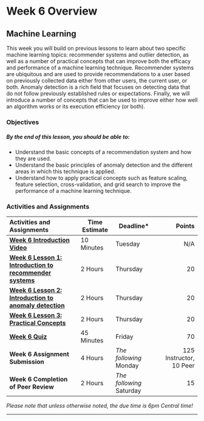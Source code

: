 # Week 6 Overview #

## Machine Learning ##

This week you will build on previous lessons to learn about two specific
machine learning topics: recommender systems and outlier detection, as
well as a number of practical concepts that can improve both the
efficacy and performance of a machine learning technique. Recommender
systems are ubiquitous and are used to provide recommendations to a user
based on previously collected data either from other users, the current
user, or both. Anomaly detection is a rich field that focuses on
detecting data that do not follow previously established rules or
expectations. Finally, we will introduce a number of concepts that can be
used to improve either how well an algorithm works or its execution
efficiency (or both).

### Objectives ###

##### By the end of this lesson, you should be able to: ######

- Understand the basic concepts of a recommendation system and how they
  are used.
- Understand the basic principles of anomaly detection and the different
  areas in which this technique is applied.
- Understand how to apply practical concepts such as feature scaling,
  feature selection, cross-validation, and grid search to improve the
  performance of a machine learning technique.

### Activities and Assignments ###

| Activities and Assignments               | Time Estimate | Deadline*                |                 Points |
| :--------------------------------------- | ------------- | ------------------------ | ---------------------: |
| **[Week 6 Introduction Video][wv]**      | 10 Minutes    | Tuesday                  |                     N/A |
| **[Week 6 Lesson 1: Introduction to recommender systems](lesson1.md)** | 2 Hours       | Thursday                 |                     20 |
| **[Week 6 Lesson 2: Introduction to anomaly detection](lesson2.md)** | 2 Hours       | Thursday                 |                     20 |
| **[Week 6 Lesson 3: Practical Concepts](lesson3.md)** | 2 Hours       | Thursday                 |                     20 |
| **[Week 6 Quiz][wq]**                    | 45 Minutes    | Friday                   |                     70 |
| **Week 6 Assignment Submission**         | 4 Hours       | *The following* Monday   | 125 Instructor, 10 Peer |
| **Week 6 Completion of Peer Review**     | 2 Hours       | *The following* Saturday |                     15 |

*Please note that unless otherwise noted, the due time is 6pm Central time!*

----------
[wv]: https://mediaspace.illinois.edu/media/Week+6+Oveview/0_d4mvrcvp/63153661
[wq]: https://learn.illinois.edu/mod/quiz/
